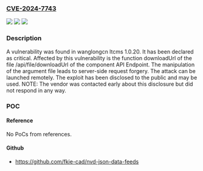 ### [CVE-2024-7743](https://cve.mitre.org/cgi-bin/cvename.cgi?name=CVE-2024-7743)
![](https://img.shields.io/static/v1?label=Product&message=ltcms&color=blue)
![](https://img.shields.io/static/v1?label=Version&message=%3D%201.0.20%20&color=brighgreen)
![](https://img.shields.io/static/v1?label=Vulnerability&message=CWE-918%20Server-Side%20Request%20Forgery&color=brighgreen)

### Description

A vulnerability was found in wanglongcn ltcms 1.0.20. It has been declared as critical. Affected by this vulnerability is the function downloadUrl of the file /api/file/downloadUrl of the component API Endpoint. The manipulation of the argument file leads to server-side request forgery. The attack can be launched remotely. The exploit has been disclosed to the public and may be used. NOTE: The vendor was contacted early about this disclosure but did not respond in any way.

### POC

#### Reference
No PoCs from references.

#### Github
- https://github.com/fkie-cad/nvd-json-data-feeds

